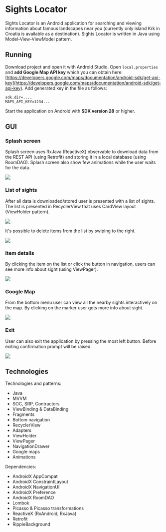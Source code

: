 # Sights Locator

Sights Locator is an Android application for searching and viewing information about famous landscapes near you (currently only island Krk in Croatia is available as a destination). Sights Locator is written in Java using Model-View-ViewModel pattern.

## Running

Download project and open it with Android Studio. Open `local.properties` and **add Google Map API key** which you can obtain here: [https://developers.google.com/maps/documentation/android-sdk/get-api-key](https://developers.google.com/maps/documentation/android-sdk/get-api-key). Add generated key in the file as follows:

```
sdk.dir=....
MAPS_API_KEY=1234...
```

Start the application on Android with **SDK version 28** or higher.

## GUI

### Splash screen

Splash screen uses RxJava (ReactiveX) observable to download data from the REST API (using Retrofit) and storing it in a local database (using RoomDAO). Splash screen also show few animations while the user waits for the data.

![](https://github.com/SanjinKurelic/SightsLocator/blob/master/media/splashScreen.png)

### List of sights

After all data is downloaded/stored user is presented with a list of sights. The list is presented in RecyclerView that uses CardView layout (ViewHolder pattern). 

![](https://github.com/SanjinKurelic/SightsLocator/blob/master/media/listView.png)

It's possible to delete items from the list by swiping to the right.

![](https://github.com/SanjinKurelic/SightsLocator/blob/master/media/listSwipe.png)

### Item details

By clicking the item on the list or click the button in navigation, users can see more info about sight (using ViewPager).

![](https://github.com/SanjinKurelic/SightsLocator/blob/master/media/itemDetails.png)

### Google Map

From the bottom menu user can view all the nearby sights interactively on the map. By clicking on the marker user gets more info about sight.

![](https://github.com/SanjinKurelic/SightsLocator/blob/master/media/mapScreen.png)

### Exit

User can also exit the application by pressing the most left button. Before exiting confirmation prompt will be raised.

![](https://github.com/SanjinKurelic/SightsLocator/blob/master/media/exitPrompt.png)

## Technologies

Technologies and patterns:

- Java
- MVVM
- SOC, SRP, Contractors
- ViewBinding & DataBinding
- Fragments
- Bottom navigation
- RecyclerView
- Adapters
- ViewHolder
- ViewPager
- NavigationDrawer
- Google maps
- Animations

Dependencies:

- AndroidX AppCompat
- AndroidX ConstraintLayout
- AndroidX NavigationUI
- AndroidX Preference
- AndroidX RoomDAO
- Lombok
- Picasso & Picasso transformations
- ReactiveX (RxAndroid, RxJava)
- Retrofit
- RippleBackground
